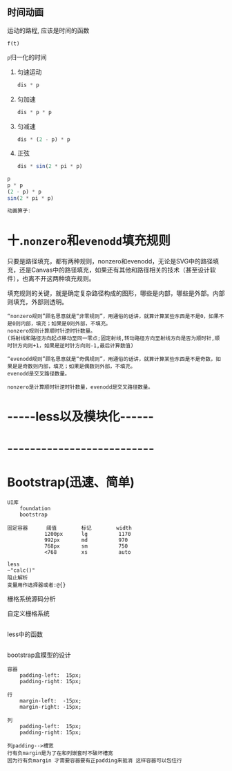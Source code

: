 
## 时间动画

运动的路程, 应该是时间的函数

`f(t)`

`p`归一化的时间

1. 匀速运动

   ```JavaScript
   dis * p
   ```

2. 匀加速

   ```JavaScript
   dis * p * p
   ```

3. 匀减速

   ```JavaScript
   dis * (2 - p) * p
   ```

4. 正弦

   ```JavaScript
   dis * sin(2 * pi * p)
   ```

```javascript
p
p * p
(2 - p) * p
sin(2 * pi * p)

动画算子:
```





# 十.`nonzero`和`evenodd`填充规则

​	只要是路径填充，都有两种规则，nonzero和evenodd，无论是SVG中的路径填充，还是Canvas中的路径填充，如果还有其他和路径相关的技术（甚至设计软件），也离不开这两种填充规则。

​	填充规则的关键，就是确定复杂路径构成的图形，哪些是内部，哪些是外部。内部则填充，外部则透明。

```
“nonzero规则”顾名思意就是“非零规则”，用通俗的话讲，就算计算某些东西是不是0，如果不是0则内部，填充；如果是0则外部，不填充。
nonzero规则计算顺时针逆时针数量。
(将射线和路径方向起点移动至同一零点;固定射线,转动路径方向至射线方向是否为顺时针,顺时针方向则+1，如果是逆时针方向则-1,最后计算数值)

“evenodd规则”顾名思意就是“奇偶规则”，用通俗的话讲，就算计算某些东西是不是奇数，如果是是奇数则内部，填充；如果是偶数则外部，不填充。
evenodd是交叉路径数量。

nonzero是计算顺时针逆时针数量，evenodd是交叉路径数量。
```






# -----less以及模块化------







# --------------------------

# Bootstrap(迅速、简单)

```
UI库
	foundation
	bootstrap
```



```
固定容器	  阈值		标记		  width
			1200px		lg			1170
			992px		md			970
			768px		sm			750
			<768		xs			auto
```

```
less
~"calc()"
阻止解析
变量用作选择器或者:@{}
```



栅格系统源码分析

自定义栅格系统

```

```



less中的函数

```

```



bootstrap盒模型的设计

```
容器
    padding-left:  15px;
    padding-right: 15px;

行
    margin-left:  -15px;
    margin-right: -15px;

列
    padding-left:  15px;
    padding-right: 15px;
```



```
列padding-->槽宽
行有负margin是为了在和列嵌套时不破坏槽宽
因为行有负margin 才需要容器要有正padding来抵消 这样容器可以包住行
```


































